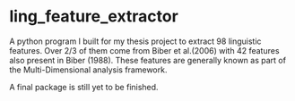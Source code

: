 # ling_feature_extractor
A python program I built for my thesis project to extract 98 linguistic features. Over 2/3 of them come from Biber et al.(2006) with 42 features also present in Biber (1988). These features are generally known as part of the Multi-Dimensional analysis framework.

A final package is still yet to be finished. 
